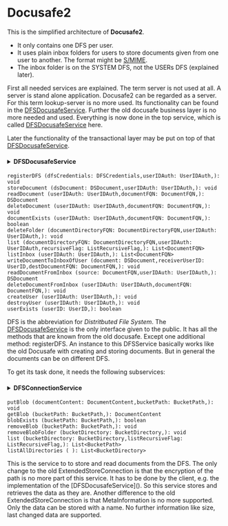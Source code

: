 # Docusafe2
This is the simplified architecture of **Docusafe2**. 

* It only contains one DFS per user.
* It uses plain inbox folders for users to store documents given from one user to another. The format might be [S/MIME](https://en.wikipedia.org/wiki/S/MIME).
* The inbox folder is on the SYSTEM DFS, not the USERs DFS (explained later).

First all needed services are explained. The term server is not used at all. A server is stand alone application. 
Docusafe2 can be regarded as a server. For this term lookup-server is no more used. 
Its functionality can be found in the [DFSDocusafeService](). 
Further the old docusafe business layer is no more needed and used. 
Everything is now done in the top service, which is called [DFSDocusafeService]() here.

Later the functionality of the transactional layer may be put on top of that [DFSDocusafeService]().

#### <details><summary>DFSDocusafeService</summary>
<p>

```
registerDFS (dfsCredentials: DFSCredentials,userIDAuth: UserIDAuth,): void
storeDocument (dsDocument: DSDocument,userIDAuth: UserIDAuth,): void
readDocument (userIDAuth: UserIDAuth,documentFQN: DocumentFQN,): DSDocument
deleteDocument (userIDAuth: UserIDAuth,documentFQN: DocumentFQN,): void
documentExists (userIDAuth: UserIDAuth,documentFQN: DocumentFQN,): boolean
deleteFolder (documentDirectoryFQN: DocumentDirectoryFQN,userIDAuth: UserIDAuth,): void
list (documentDirectoryFQN: DocumentDirectoryFQN,userIDAuth: UserIDAuth,recursiveFlag: ListRecursiveFlag,): List<DocumentFQN>
listInbox (userIDAuth: UserIDAuth,): List<DocumentFQN>
writeDocumentToInboxOfUser (document: DSDocument,receiverUserID: UserID,destDocumentFQN: DocumentFQN,): void
readDocumentFromInbox (source: DocumentFQN,userIDAuth: UserIDAuth,): DSDocument
deleteDocumentFromInbox (userIDAuth: UserIDAuth,documentFQN: DocumentFQN,): void
createUser (userIDAuth: UserIDAuth,): void
destroyUser (userIDAuth: UserIDAuth,): void
userExists (userID: UserID,): boolean
```

</p>
</details>

DFS is the abbreviation for _Distritbuted File System_. The [DFSDocusafeService]() is the only interface given to the public. 
It has all the methods that are known from the old docusafe. Except one additional method: registerDFS. 
An instance to this DFSService basically works like the old Docusafe with creating and storing documents. 
But in general the documents can be on different DFS.

To get its task done, it needs the following subservices:

#### <details><summary>DFSConnectionService</summary>
<p>

```
putBlob (documentContent: DocumentContent,bucketPath: BucketPath,): void
getBlob (bucketPath: BucketPath,): DocumentContent
blobExists (bucketPath: BucketPath,): boolean
removeBlob (bucketPath: BucketPath,): void
removeBlobFolder (bucketDirectory: BucketDirectory,): void
list (bucketDirectory: BucketDirectory,listRecursiveFlag: ListRecursiveFlag,): List<BucketPath>
listAllDirectories ( ): List<BucketDirectory>
```

</p>
</details>
This is the service to to store and read documents from the DFS. 
The only change to the old ExtendedStoreConnection is that the encryption of the path is no more part of this service.
It has to be done by the client, e.g. the implementation of the [DFSDocusafeService](). 
So this service stores and retrieves the data as they are. 
Another difference to the old ExtendedStoreConnection is that MetaInformation is no more supported. 
Only the data can be stored with a name. No further information like size, last changed data are supported.